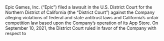 Epic  Games,  Inc.  (“Epic”)  filed  a  lawsuit  in  the  U.S.  District  Court  for  the  Northern  District  of  California  (the  “District  Court”)
against the Company alleging violations of federal and state antitrust laws and California’s unfair competition law based upon the
Company’s operation of its App Store. On September 10, 2021, the District Court ruled in favor of the Company with respect to